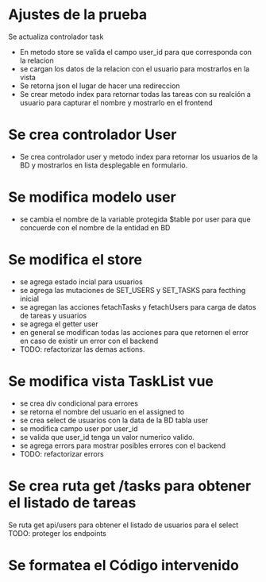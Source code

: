 # Ajustes de la prueba

Se actualiza controlador task

-   En metodo store se valida el campo user_id para que corresponda con la relacion
-   se cargan los datos de la relacion con el usuario para mostrarlos en la vista
-   Se retorna json el lugar de hacer una redireccion
-   Se crear metodo index para retornar todas las tareas con su realción a usuario para capturar el nombre y mostrarlo en el frontend

# Se crea controlador User

-   Se crea controlador user y metodo index para retornar los usuarios de la BD y mostrarlos en lista desplegable en formulario.

# Se modifica modelo user

-   se cambia el nombre de la variable protegida $table por user para que concuerde con el nombre de la entidad en BD

# Se modifica el store

-   se agrega estado incial para usuarios
-   se agrega las mutaciones de SET_USERS y SET_TASKS para fecthing inicial
-   se agregan las acciones fetachTasks y fetachUsers para carga de datos de tareas y usuarios
-   se agrega el getter user
-   en general se modifican todas las acciones para que retornen el error en caso de existir un error con el backend
-   TODO: refactorizar las demas actions.

# Se modifica vista TaskList vue

-   se crea div condicional para errores
-   se retorna el nombre del usuario en el assigned to
-   se crea select de usuarios con la data de la BD tabla user
-   se modifica campo user por user_id
-   se valida que user_id tenga un valor numerico valido.
-   se agrega errors para mostrar posibles errores con el backend
-   TODO: refactorizar errors

# Se crea ruta get /tasks para obtener el listado de tareas

Se ruta get api/users para obtener el listado de usuarios para el select
TODO: proteger los endpoints

# Se formatea el Código intervenido
